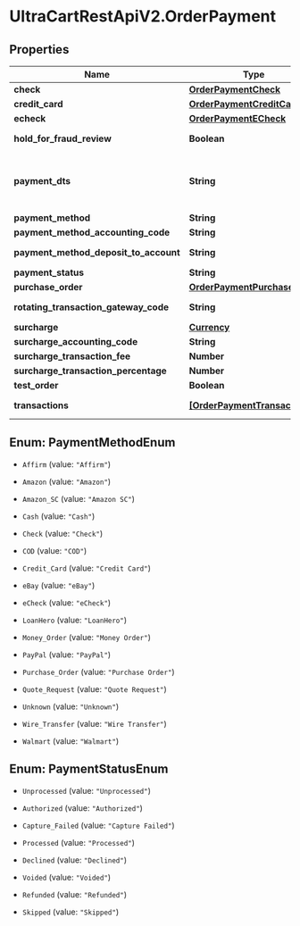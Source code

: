 # UltraCartRestApiV2.OrderPayment

## Properties
Name | Type | Description | Notes
------------ | ------------- | ------------- | -------------
**check** | [**OrderPaymentCheck**](OrderPaymentCheck.md) |  | [optional] 
**credit_card** | [**OrderPaymentCreditCard**](OrderPaymentCreditCard.md) |  | [optional] 
**echeck** | [**OrderPaymentECheck**](OrderPaymentECheck.md) |  | [optional] 
**hold_for_fraud_review** | **Boolean** | True if order has been held for fraud review | [optional] 
**payment_dts** | **String** | Date/time that the payment was successfully processed, for new orders, this field is only considered if channel_partner.skip_payment_processing is true | [optional] 
**payment_method** | **String** | Payment method | [optional] 
**payment_method_accounting_code** | **String** | Payment method QuickBooks code | [optional] 
**payment_method_deposit_to_account** | **String** | Payment method QuickBooks deposit account | [optional] 
**payment_status** | **String** | Payment status | [optional] 
**purchase_order** | [**OrderPaymentPurchaseOrder**](OrderPaymentPurchaseOrder.md) |  | [optional] 
**rotating_transaction_gateway_code** | **String** | Rotating transaction gateway code used to process this order | [optional] 
**surcharge** | [**Currency**](Currency.md) |  | [optional] 
**surcharge_accounting_code** | **String** | Surcharge accounting code | [optional] 
**surcharge_transaction_fee** | **Number** | Surcharge transaction fee | [optional] 
**surcharge_transaction_percentage** | **Number** | Surcharge transaction percentage | [optional] 
**test_order** | **Boolean** | True if this is a test order | [optional] 
**transactions** | [**[OrderPaymentTransaction]**](OrderPaymentTransaction.md) | Transactions associated with processing this payment | [optional] 


<a name="PaymentMethodEnum"></a>
## Enum: PaymentMethodEnum


* `Affirm` (value: `"Affirm"`)

* `Amazon` (value: `"Amazon"`)

* `Amazon_SC` (value: `"Amazon SC"`)

* `Cash` (value: `"Cash"`)

* `Check` (value: `"Check"`)

* `COD` (value: `"COD"`)

* `Credit_Card` (value: `"Credit Card"`)

* `eBay` (value: `"eBay"`)

* `eCheck` (value: `"eCheck"`)

* `LoanHero` (value: `"LoanHero"`)

* `Money_Order` (value: `"Money Order"`)

* `PayPal` (value: `"PayPal"`)

* `Purchase_Order` (value: `"Purchase Order"`)

* `Quote_Request` (value: `"Quote Request"`)

* `Unknown` (value: `"Unknown"`)

* `Wire_Transfer` (value: `"Wire Transfer"`)

* `Walmart` (value: `"Walmart"`)




<a name="PaymentStatusEnum"></a>
## Enum: PaymentStatusEnum


* `Unprocessed` (value: `"Unprocessed"`)

* `Authorized` (value: `"Authorized"`)

* `Capture_Failed` (value: `"Capture Failed"`)

* `Processed` (value: `"Processed"`)

* `Declined` (value: `"Declined"`)

* `Voided` (value: `"Voided"`)

* `Refunded` (value: `"Refunded"`)

* `Skipped` (value: `"Skipped"`)




